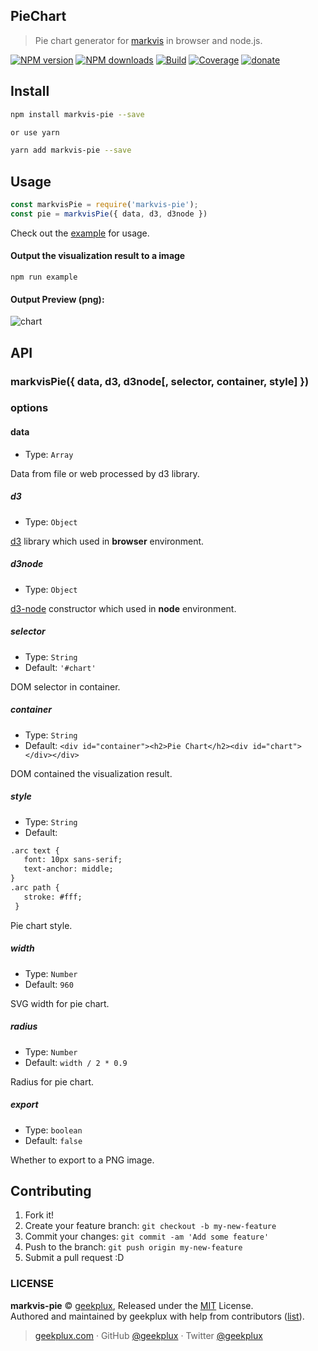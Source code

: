 ## PieChart

> Pie chart generator for [markvis](https://github.com/geekplux/markvis) in browser and node.js.

[![NPM version](https://img.shields.io/npm/v/markvis-pie.svg?style=flat-square)](https://npmjs.com/package/markvis-pie) [![NPM downloads](https://img.shields.io/npm/dm/markvis-pie.svg?style=flat-square)](https://npmjs.com/package/markvis-pie) [![Build](https://travis-ci.org/geekplux/markvis-pie.svg?style=flat-square)](https://travis-ci.org/geekplux/markvis-pie) [![Coverage](https://coveralls.io/repos/github/geekplux/markvis-pie/badge.svg?style=flat-square)](https://coveralls.io/github/geekplux/markvis-pie) [![donate](https://img.shields.io/badge/$-donate-ff69b4.svg?maxAge=2592000&style=flat-square)](https://geekplux.github.io/donate)

## Install

```bash
npm install markvis-pie --save

or use yarn

yarn add markvis-pie --save
```

## Usage

```js
const markvisPie = require('markvis-pie');
const pie = markvisPie({ data, d3, d3node })
```

Check out the [example](./example) for usage.

#### Output the visualization result to a image

```
npm run example
```

#### Output Preview (png):

![chart](./example/output.png)

## API

### markvisPie({ data, d3, d3node[, selector, container, style] })

### options

#### data

- Type: `Array`

Data from file or web processed by d3 library.

##### d3

- Type: `Object`

[d3](https://github.com/d3/d3) library which used in **browser** environment.

##### d3node

- Type: `Object`

[d3-node](https://github.com/d3-node/d3-node) constructor which used in **node** environment.

##### selector

- Type: `String`
- Default: `'#chart'`

DOM selector in container.

##### container

- Type: `String`
- Default: `<div id="container"><h2>Pie Chart</h2><div id="chart"></div></div>`

DOM contained the visualization result.

##### style

- Type: `String`<br>
- Default:
```html
.arc text {
   font: 10px sans-serif;
   text-anchor: middle;
}
.arc path {
   stroke: #fff;
 }
```
Pie chart style.

##### width

- Type: `Number`<br>
- Default: `960`

SVG width for pie chart.

##### radius

- Type: `Number`<br>
- Default: `width / 2 * 0.9`

Radius for pie chart.

##### export

- Type: `boolean`<br>
- Default: `false`

Whether to export to a PNG image.


## Contributing

1. Fork it!
2. Create your feature branch: `git checkout -b my-new-feature`
3. Commit your changes: `git commit -am 'Add some feature'`
4. Push to the branch: `git push origin my-new-feature`
5. Submit a pull request :D


### LICENSE

**markvis-pie** © [geekplux](https://github.com/geekplux), Released under the [MIT](./LICENSE) License.<br>
Authored and maintained by geekplux with help from contributors ([list](https://github.com/geekplux/markvis/contributors)).

> [geekplux.com](http://geekplux.com) · GitHub [@geekplux](https://github.com/geekplux) · Twitter [@geekplux](https://twitter.com/geekplux)
